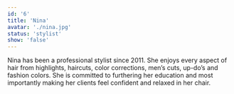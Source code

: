 ```yaml
---
id: '6'
title: 'Nina'
avatar: './nina.jpg'
status: 'stylist'
show: 'false'
---
```


Nina has been a professional stylist since 2011. She enjoys every aspect of hair from highlights, haircuts, color corrections, men’s cuts, up-do’s and fashion colors. She is committed to furthering her education and most importantly making her clients feel confident and relaxed in her chair.

